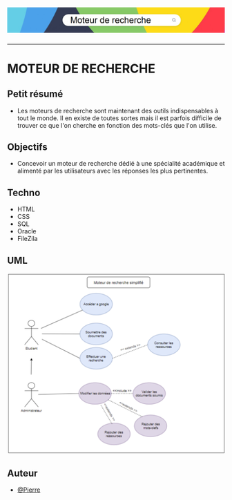 <h1 align="center">
  <img src="./Assets/Header.png" alt="MoteurRecherche" />
</h1>

---

# MOTEUR DE RECHERCHE

## Petit résumé
- Les moteurs de recherche sont maintenant des outils indispensables à tout le monde. Il en existe de toutes sortes mais il est parfois difficile de trouver ce que l'on cherche en fonction des mots-clés que l'on utilise.

## Objectifs
- Concevoir un moteur de recherche dédié à une spécialité académique et alimenté par les utilisateurs avec les réponses les plus pertinentes.

## Techno
- HTML
- CSS
- SQL
- Oracle
- FileZila

## UML
<img src="./Assets/UML.png" alt="MoteurRecherche" />

## Auteur
- [@Pierre](https://github.com/Pierre-Portfolio)
